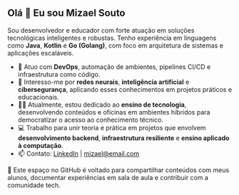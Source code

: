 
## Olá 👋 Eu sou Mizael Souto

Sou desenvolvedor e educador com forte atuação em soluções tecnológicas inteligentes e robustas. Tenho experiência em linguagens como **Java**, **Kotlin** e **Go (Golang)**, com foco em arquitetura de sistemas e aplicações escaláveis.

- 🔧 Atuo com **DevOps**, automação de ambientes, pipelines CI/CD e infraestrutura como código.
- 🧠 Interesso-me por **redes neurais**, **inteligência artificial** e **cibersegurança**, aplicando esses conhecimentos em projetos práticos e educacionais.
- 👨‍🏫 Atualmente, estou dedicado ao **ensino de tecnologia**, desenvolvendo conteúdos e oficinas em ambientes híbridos para democratizar o acesso ao conhecimento técnico.
- 💻 Trabalho para unir teoria e prática em projetos que envolvem **desenvolvimento backend**, **infraestrutura resiliente** e **ensino aplicado à computação**.
- 📫 Contato: [LinkedIn](https://www.linkedin.com/in/mizaelsouto) | mizael@email.com

🚀 Este espaço no GitHub é voltado para compartilhar conteúdos com meus alunos, documentar experiências em sala de aula e contribuir com a comunidade tech.
